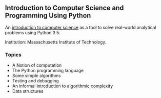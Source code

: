 ## Introduction to Computer Science and Programming Using Python

An [introduction to computer science](https://www.edx.org/course/introduction-to-computer-science-and-programming-7) as a tool to solve real-world analytical problems using Python 3.5.

Institution: Massachusetts Institute of Technology.

### Topics
* A Notion of computation
* The Python programming language
* Some simple algorithms
* Testing and debugging
* An informal introduction to algorithmic complexity
* Data structures